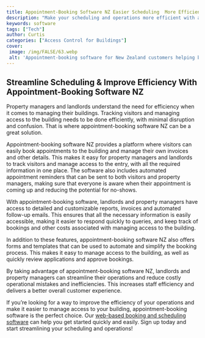 ```yaml
---
title: Appointment-Booking Software NZ Easier Scheduling  More Efficient Operations
description: "Make your scheduling and operations more efficient with appointment-booking software in New Zealand Find out why this software could be the perfect fit for your business and the advantages it provides"
keywords: software
tags: ["Tech"]
author: Curtis
categories: ["Access Control for Buildings"]
cover: 
 image: /img/FALSE/63.webp
 alt: 'Appointment-booking software for New Zealand customers helping business operations become more efficient and easier to manage'
---
```

## Streamline Scheduling & Improve Efficiency With Appointment-Booking Software NZ

Property managers and landlords understand the need for efficiency when it comes to managing their buildings. Tracking visitors and managing access to the building needs to be done efficiently, with minimal disruption and confusion. That is where appointment-booking software NZ can be a great solution. 

Appointment-booking software NZ provides a platform where visitors can easily book appointments to the building and manage their own invoices and other details. This makes it easy for property managers and landlords to track visitors and manage access to the entry, with all the required information in one place. The software also includes automated appointment reminders that can be sent to both visitors and property managers, making sure that everyone is aware when their appointment is coming up and reducing the potential for no-shows.

With appointment-booking software, landlords and property managers have access to detailed and customizable reports, invoices and automated follow-up emails. This ensures that all the necessary information is easily accessible, making it easier to respond quickly to queries, and keep track of bookings and other costs associated with managing access to the building.

In addition to these features, appointment-booking software NZ also offers forms and templates that can be used to automate and simplify the booking process. This makes it easy to manage access to the building, as well as quickly review applications and approve bookings.

By taking advantage of appointment-booking software NZ, landlords and property managers can streamline their operations and reduce costly operational mistakes and inefficiencies. This increases staff efficiency and delivers a better overall customer experience.

If you’re looking for a way to improve the efficiency of your operations and make it easier to manage access to your building, appointment-booking software is the perfect choice. Our [web-based booking and scheduling software](/bookings) can help you get started quickly and easily. Sign up today and start streamlining your scheduling and operations!
